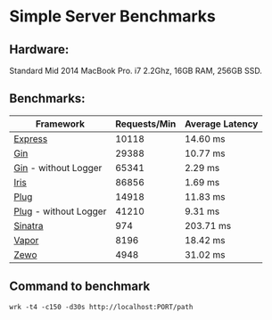 # Simple Server Benchmarks

## Hardware:
Standard Mid 2014 MacBook Pro. i7 2.2Ghz, 16GB RAM, 256GB SSD.

## Benchmarks:
Framework | Requests/Min | Average Latency
----|---|----
[Express](https://github.com/expressjs/express) | 10118 | 14.60 ms
[Gin](https://github.com/gin-gonic/gin) | 29388 | 10.77 ms
[Gin](https://github.com/gin-gonic/gin) - without Logger | 65341 | 2.29 ms
[Iris](https://github.com/kataras/iris) |  86856 | 1.69 ms
[Plug](https://github.com/elixir-lang/plug) | 14918 | 11.83 ms
[Plug](https://github.com/elixir-lang/plug) - without Logger | 41210 | 9.31 ms
[Sinatra](https://github.com/sinatra/sinatra) | 974 | 203.71 ms
[Vapor](https://github.com/qutheory/vapor) | 8196 | 18.42 ms
[Zewo](https://github.com/Zewo/Zewo) | 4948 | 31.02 ms

## Command to benchmark
    wrk -t4 -c150 -d30s http://localhost:PORT/path

